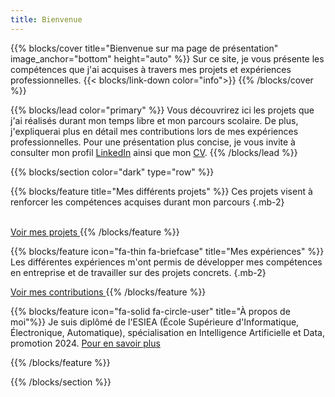 ```yaml
---
title: Bienvenue
---
```

{{% blocks/cover title="Bienvenue sur ma page de présentation" image_anchor="bottom" height="auto" %}}
Sur ce site, je vous présente les compétences que j'ai acquises à travers mes projets et expériences professionnelles.
{{< blocks/link-down color="info">}}
{{% /blocks/cover %}}

{{% blocks/lead color="primary" %}}
Vous découvrirez ici les projets que j'ai réalisés durant mon temps libre et mon parcours scolaire. De plus, j'expliquerai plus en détail mes contributions lors de mes expériences professionnelles. Pour une présentation plus concise, je vous invite à consulter mon profil [LinkedIn](https://www.linkedin.com/in/david-chen-esiea/) ainsi que mon [CV](1738799056911.pdf).
{{% /blocks/lead %}}

{{% blocks/section color="dark" type="row" %}}

{{% blocks/feature title="Mes différents projets" %}}
Ces projets visent à renforcer les compétences acquises durant mon parcours 
{.mb-2}

<br />
<a class="btn btn-lg btn-primary me-3 mb-4" href="/project/">
  Voir mes projets <i class="fas fa-arrow-alt-circle-right ms-2"></i>
</a>
{{% /blocks/feature %}}

{{% blocks/feature icon="fa-thin fa-briefcase" title="Mes expériences" %}}
Les différentes expériences m'ont permis de développer mes compétences en entreprise et de travailler sur des projets concrets. 
{.mb-2}
<br />

<a class="btn btn-lg btn-secondary me-3 mb-4" href="/work/">
  Voir mes contributions <i class="fas fa-arrow-alt-circle-right ms-2"></i>
</a>
{{% /blocks/feature %}}

{{% blocks/feature icon="fa-solid fa-circle-user" title="À propos de moi"%}}
Je suis diplômé de l'ESIEA (École Supérieure d'Informatique, Électronique, Automatique), spécialisation en Intelligence Artificielle et Data, promotion 2024. [Pour en savoir plus](about)  <br />

{{% /blocks/feature %}}

{{% /blocks/section %}}